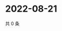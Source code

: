 # 2022-08-21

共 0 条

<!-- BEGIN WEIBO -->
<!-- 最后更新时间 Sun Aug 21 2022 17:15:05 GMT+0800 (China Standard Time) -->

<!-- END WEIBO -->
